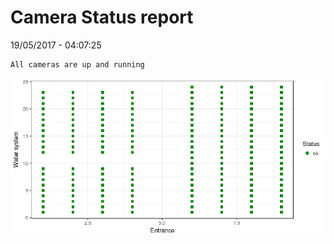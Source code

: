 Camera Status report
================
19/05/2017 - 04:07:25

    All cameras are up and running

![](camreport_files/figure-markdown_github/unnamed-chunk-2-1.png)
